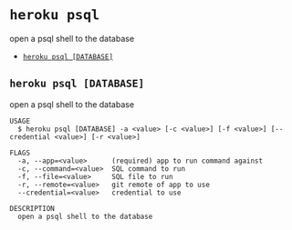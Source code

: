 `heroku psql`
=============

open a psql shell to the database

* [`heroku psql [DATABASE]`](#heroku-psql-database)

## `heroku psql [DATABASE]`

open a psql shell to the database

```
USAGE
  $ heroku psql [DATABASE] -a <value> [-c <value>] [-f <value>] [--credential <value>] [-r <value>]

FLAGS
  -a, --app=<value>      (required) app to run command against
  -c, --command=<value>  SQL command to run
  -f, --file=<value>     SQL file to run
  -r, --remote=<value>   git remote of app to use
  --credential=<value>   credential to use

DESCRIPTION
  open a psql shell to the database
```
